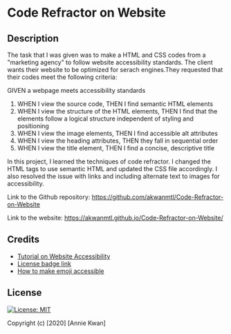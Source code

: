 # Code Refractor on Website

## Description 

The task that I was given was to make a HTML and CSS codes from a "marketing agency" to follow website accessibility standards. The client wants their website to be optimized for serach engines.They requested that their codes meet the following criteria:

GIVEN a webpage meets accessibility standards
1. WHEN I view the source code, THEN I find semantic HTML elements
2. WHEN I view the structure of the HTML elements, THEN I find that the elements follow a logical structure independent of styling and positioning
3. WHEN I view the image elements, THEN I find accessible alt attributes
4. WHEN I view the heading attributes, THEN they fall in sequential order
5. WHEN I view the title element, THEN I find a concise, descriptive title

In this project, I learned the techniques of code refractor. I changed the HTML tags to use semantic HTML and updated the CSS file accordingly. I also resolved the issue with links and including alternate text to images for accessibility.

Link to the Github repository: https://github.com/akwanmtl/Code-Refractor-on-Website

Link to the website: https://akwanmtl.github.io/Code-Refractor-on-Website/

## Credits

* [Tutorial on Website Accessibility](https://www.freecodecamp.org/learn/responsive-web-design/applied-accessibility/)
* [License badge link](https://gist.github.com/lukas-h/2a5d00690736b4c3a7ba)
* [How to make emoji accessible](https://tink.uk/accessible-emoji/)

## License

[![License: MIT](https://img.shields.io/badge/License-MIT-yellow.svg)](https://opensource.org/licenses/MIT)

Copyright (c) [2020] [Annie Kwan]
